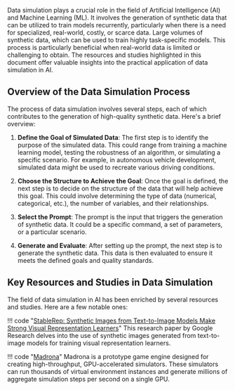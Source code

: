 Data simulation plays a crucial role in the field of Artificial Intelligence (AI) and Machine Learning (ML). It involves the generation of synthetic data that can be utilized to train models recurrently, particularly when there is a need for specialized, real-world, costly, or scarce data. Large volumes of synthetic data, which can be used to train highly task-specific models. This process is particularly beneficial when real-world data is limited or challenging to obtain. The resources and studies highlighted in this document offer valuable insights into the practical application of data simulation in AI.

## Overview of the Data Simulation Process

The process of data simulation involves several steps, each of which contributes to the generation of high-quality synthetic data. Here's a brief overview:

1. **Define the Goal of Simulated Data**: The first step is to identify the purpose of the simulated data. This could range from training a machine learning model, testing the robustness of an algorithm, or simulating a specific scenario. For example, in autonomous vehicle development, simulated data might be used to recreate various driving conditions.

2. **Choose the Structure to Achieve the Goal**: Once the goal is defined, the next step is to decide on the structure of the data that will help achieve this goal. This could involve determining the type of data (numerical, categorical, etc.), the number of variables, and their relationships.

3. **Select the Prompt**: The prompt is the input that triggers the generation of synthetic data. It could be a specific command, a set of parameters, or a particular scenario.

4. **Generate and Evaluate**: After setting up the prompt, the next step is to generate the synthetic data. This data is then evaluated to ensure it meets the defined goals and quality standards.

## Key Resources and Studies in Data Simulation

The field of data simulation in AI has been enriched by several resources and studies. Here are a few notable ones:

!!! code "[StableRep: Synthetic Images from Text-to-Image Models Make Strong Visual Representation Learners](https://github.com/google-research/syn-rep-learn)"
    This research paper by Google Research delves into the use of synthetic images generated from text-to-image models for training visual representation learners.

!!! code "[Madrona](https://github.com/shacklettbp/madrona)"
    Madrona is a prototype game engine designed for creating high-throughput, GPU-accelerated simulators. These simulators can run thousands of virtual environment instances and generate millions of aggregate simulation steps per second on a single GPU.


